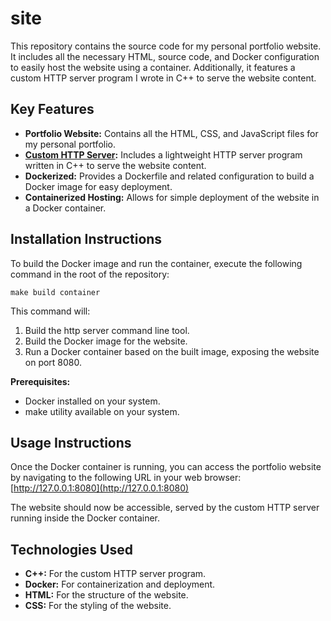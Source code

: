 # site

This repository contains the source code for my personal portfolio website. It includes all the necessary HTML, source code, and Docker configuration to easily host the website using a container. Additionally, it features a custom HTTP server program I wrote in C++ to serve the website content.

## Key Features

* **Portfolio Website:** Contains all the HTML, CSS, and JavaScript files for my personal portfolio.  
* **[Custom HTTP Server](https://github.com/BrandonMFong/http):** Includes a lightweight HTTP server program written in C++ to serve the website content.  
* **Dockerized:** Provides a Dockerfile and related configuration to build a Docker image for easy deployment.  
* **Containerized Hosting:** Allows for simple deployment of the website in a Docker container.

## Installation Instructions

To build the Docker image and run the container, execute the following command in the root of the repository:

`make build container`

This command will:

1. Build the http server command line tool.
2. Build the Docker image for the website.
4. Run a Docker container based on the built image, exposing the website on port 8080.

**Prerequisites:**

* Docker installed on your system.  
* make utility available on your system.

## **Usage Instructions**

Once the Docker container is running, you can access the portfolio website by navigating to the following URL in your web browser:  
[http://127.0.0.1:8080](http://127.0.0.1:8080)

The website should now be accessible, served by the custom HTTP server running inside the Docker container.

## **Technologies Used**

* **C++:** For the custom HTTP server program.  
* **Docker:** For containerization and deployment.  
* **HTML:** For the structure of the website.  
* **CSS:** For the styling of the website.
